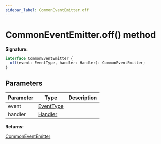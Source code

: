```yaml
---
sidebar_label: CommonEventEmitter.off
---
```


# CommonEventEmitter.off() method

**Signature:**

```typescript
interface CommonEventEmitter {
  off(event: EventType, handler: Handler): CommonEventEmitter;
}
```

## Parameters

| Parameter | Type                                  | Description |
| --------- | ------------------------------------- | ----------- |
| event     | [EventType](./puppeteer.eventtype.md) |             |
| handler   | [Handler](./puppeteer.handler.md)     |             |

**Returns:**

[CommonEventEmitter](./puppeteer.commoneventemitter.md)
